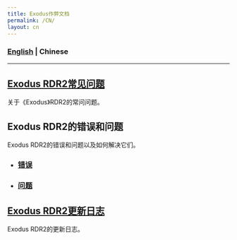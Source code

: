 ```yaml
---
title: Exodus作弊文档
permalink: /CN/
layout: cn
---
```

### [English]() | Chinese
---
## [Exodus RDR2常见问题](Documentation/FAQ.md)
关于《Exodus》RDR2的常问问题。

## Exodus RDR2的错误和问题
Exodus RDR2的错误和问题以及如何解决它们。
- ### [错误](Documentation/Errors.md)
- ### [问题](Documentation/Issues.md)

## [Exodus RDR2更新日志](../../Documentation/Changelogs.md)
Exodus RDR2的更新日志。
